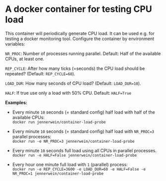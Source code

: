 # A docker container for testing CPU load

This container will periodically generate CPU load. It can be used e.g. for testing a docker monitoring tool. Configure the container by environment variables:

`NR_PROC`: Number of processes running parallel. Default: Half of the available CPUs, at least one.  

`REP_CYCLE`: After how many ticks (=seconds) the CPU load should be repeated? (Default: `REP_CYCLE=60`).  

`LOAD_DUR`: How many seconds of CPU load? (Default: `LOAD_DUR=10`).  

`HALF`: If true use only a load with 50% CPU. Default: `HALF=True`

**Examples:**  

* Every minute `10` seconds (= standard config) half load with half of the available CPUs:  
`docker run jennerwein/container-load-probe`

* Every minute `10` seconds (= standard config) half load with `NR_PROC=3` parallel processes:  
`docker run -e NR_PROC=3 jennerwein/container-load-probe`

* Every minute `10` seconds full load using all CPUs in parallel processes.  
`docker run -e HALF=False jennerwein/container-load-probe`

* Every hour one minute full load with `1` (parallel) process:  
`docker run -e REP_CYCLE=3600 -e LOAD_DUR=60 -e HALF=False -e NR_PROC=1 jennerwein/container-load-probe`
